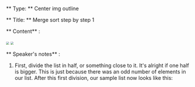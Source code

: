 ** Type: **  Center img outline

** Title: **  Merge sort step by step 1


** Content** :

<img src="https://i.imgur.com/zhCRdhv.png" style="zoom:50%;" />

   <img src="https://i.imgur.com/E2KzWhA.png" style="zoom:50%;" />

** Speaker's notes** :
1. First, divide the list in half, or something close to it. It's alright if one half is bigger. This is just because there was an odd number of elements in our list. After this first division, our sample list now looks like this:

